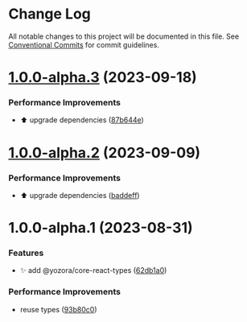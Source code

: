 # Change Log

All notable changes to this project will be documented in this file.
See [Conventional Commits](https://conventionalcommits.org) for commit guidelines.

# [1.0.0-alpha.3](https://github.com/yozorajs/yozora-react/compare/@yozora/core-react-types@1.0.0-alpha.2...@yozora/core-react-types@1.0.0-alpha.3) (2023-09-18)


### Performance Improvements

* ⬆️ upgrade dependencies ([87b644e](https://github.com/yozorajs/yozora-react/commit/87b644e5ff339477b64a3b6e3837b3f1797dddd0))





# [1.0.0-alpha.2](https://github.com/yozorajs/yozora-react/compare/@yozora/core-react-types@1.0.0-alpha.1...@yozora/core-react-types@1.0.0-alpha.2) (2023-09-09)


### Performance Improvements

* ⬆️ upgrade dependencies ([baddeff](https://github.com/yozorajs/yozora-react/commit/baddeff521b68874e08fb4f99d04e4f13499ea4e))





# 1.0.0-alpha.1 (2023-08-31)


### Features

* ✨ add @yozora/core-react-types ([62db1a0](https://github.com/yozorajs/yozora-react/commit/62db1a0ef8e63bce648ecfacd84edc6f60bd8130))


### Performance Improvements

* reuse types ([93b80c0](https://github.com/yozorajs/yozora-react/commit/93b80c06d1f0311f5e7ddf8561f5a7793b4ad321))

